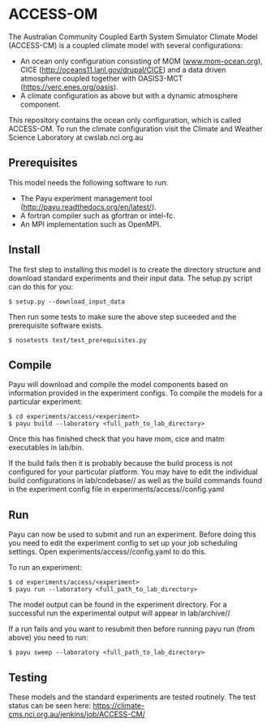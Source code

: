ACCESS-OM
=========

The Australian Community Coupled Earth System Simulator Climate Model (ACCESS-CM) is a coupled climate model with several configurations:

- An ocean only configuration consisting of MOM (www.mom-ocean.org), CICE (http://oceans11.lanl.gov/drupal/CICE) and a data driven atmosphere coupled together with OASIS3-MCT (https://verc.enes.org/oasis).
- A climate configuration as above but with a dynamic atmosphere component.

This repository contains the ocean only configuration, which is called ACCESS-OM. To run the climate configuration visit the Climate and Weather Science Laboratory at cwslab.nci.org.au

Prerequisites
-------------

This model needs the following software to run:

* The Payu experiment management tool (http://payu.readthedocs.org/en/latest/).
* A fortran compiler such as gfortran or intel-fc.
* An MPI implementation such as OpenMPI.

Install
-------

The first step to installing this model is to create the directory structure and download standard experiments and their input data. The setup.py script can do this for you:

    $ setup.py --download_input_data

Then run some tests to make sure the above step suceeded and the prerequisite software exists.

    $ nosetests test/test_prerequisites.py

Compile
-------

Payu will download and compile the model components based on information provided in the experiment configs. To compile the models for a particular experiment:

    $ cd experiments/access/<experiment>
    $ payu build --laboratory <full_path_to_lab_directory>

Once this has finished check that you have mom, cice and matm executables in lab/bin.

If the build fails then it is probably because the build process is not configured for your particular platform. You may have to edit the individual build configurations in lab/codebase/<model>/ as well as the build commands found in the experiment config file in experiments/access/<experiment>/config.yaml

Run
---

Payu can now be used to submit and run an experiment. Before doing this you need to edit the experiment config to set up your job scheduling settings. Open experiments/access/<experiment>/config.yaml to do this.

To run an experiment:

    $ cd experiments/access/<experiment>
    $ payu run --laboratory <full_path_to_lab_directory>

The model output can be found in the experiment directory. For a successful run the experimental output will appear in lab/archive/<experiment>/

If a run fails and you want to resubmit then before running payu run (from above) you need to run:

    $ payu sweep --laboratory <full_path_to_lab_directory>


Testing
-------

These models and the standard experiments are tested routinely. The test status can be seen here: https://climate-cms.nci.org.au/jenkins/job/ACCESS-CM/


